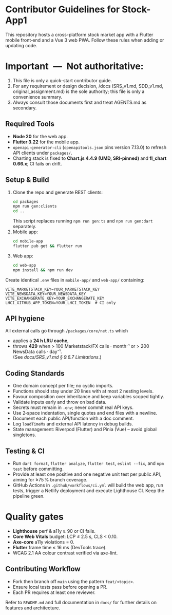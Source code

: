 # Contributor Guidelines for Stock-App1

This repository hosts a cross-platform stock market app with a Flutter mobile front‑end and a Vue 3 web PWA.  Follow these rules when adding or updating code.

# Important — Not authoritative:
1. This file is only a quick-start contributor guide.
2. For any requirement or design decision, /docs (SRS_v1.md, SDD_v1.md, original_assignment.md) is the sole authority; this file is only a convenience summary.
3. Always consult those documents first and treat AGENTS.md as secondary.

## Required Tools
- **Node 20** for the web app.
- **Flutter 3.22** for the mobile app.
- `openapi-generator-cli` (`openapitools.json` pins version 7.13.0) to refresh API clients under `packages/`.
- Charting stack is fixed to **Chart.js 4.4.9 (UMD, SRI-pinned)** and **fl_chart 0.66.x**; CI fails on drift.

## Setup & Build
1. Clone the repo and generate REST clients:
   ```bash
   cd packages
   npm run gen:clients
   cd ..
   ```
   This script replaces running `npm run gen:ts` and `npm run gen:dart` separately.
2. Mobile app:
   ```bash
   cd mobile-app
   flutter pub get && flutter run
   ```
3. Web app:
   ```bash
   cd web-app
   npm install && npm run dev
   ```

Create identical `.env` files in `mobile-app/` and `web-app/` containing:
```
VITE_MARKETSTACK_KEY=YOUR_MARKETSTACK_KEY
VITE_NEWSDATA_KEY=YOUR_NEWSDATA_KEY
VITE_EXCHANGERATE_KEY=YOUR_EXCHANGERATE_KEY
LHCI_GITHUB_APP_TOKEN=YOUR_LHCI_TOKEN  # CI only
```

## API hygiene
All external calls go through `/packages/core/net.ts` which  
* applies a **24 h LRU cache**,  
* throws **429** when > 100 Marketstack/FX calls · month⁻¹ or > 200 NewsData calls · day⁻¹.  
(See *docs/SRS_v1.md § 9.6.7 Limitations*.)

## Coding Standards
- One domain concept per file; no cyclic imports.
- Functions should stay under 20 lines with at most 2 nesting levels.
- Favour composition over inheritance and keep variables scoped tightly.
- Validate inputs early and throw on bad data.
- Secrets must remain in `.env`; never commit real API keys.
- Use 2‑space indentation, single quotes and end files with a newline.
- Document each public API/function with a doc comment.
- Log `loadTimeMs` and external API latency in debug builds.
- State management: Riverpod (Flutter) and Pinia (Vue) – avoid global singletons.

## Testing & CI
- Run `dart format`, `flutter analyze`, `flutter test`, `eslint --fix`, and `npm test` before committing.
- Provide at least one positive and one negative unit test per public API, aiming for ≥75 % branch coverage.
- GitHub Actions in `.github/workflows/ci.yml` will build the web app, run tests, trigger a Netlify deployment and execute Lighthouse CI. Keep the pipeline green.

# Quality gates
* **Lighthouse** perf & a11y ≥ 90 or CI fails.  
* **Core Web Vitals** budget: LCP ≤ 2.5 s, CLS < 0.10.  
* **Axe-core** a11y violations = 0.  
* **Flutter** frame time ≤ 16 ms (DevTools trace).  
* WCAG 2.1 AA colour contrast verified via axe-lint.

## Contributing Workflow
- Fork then branch off `main` using the pattern `feat/<topic>`.
- Ensure local tests pass before opening a PR.
- Each PR requires at least one reviewer.

Refer to `README.md` and full documentation in `docs/` for further details on features and architecture.
